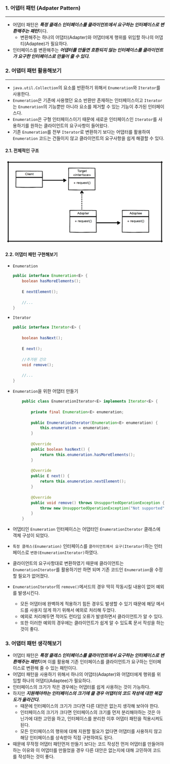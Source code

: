 ### 1. 어댑터 패턴 (Adpater Pattern)
---

- 어댑터 패턴은 ***특정 클래스 인터페이스를 클라이언트에서 요구하는 인터페이스로 변환해주는 패턴***이다.
    - 변환해주는 하나의 어댑터(Adapter)와 어댑터에게 행위를 위임할 하나의 어댑티(Adaptee)가 필요하다.
- 인터페이스를 변환해주는 ***어댑터를 만들면 호환되지 않는 인터페이스를 클라이언트가 요구한 인터페이스로 만들어 줄 수 있다.***

### 2. 어댑터 패턴 활용해보기

---

- `java.util.Collection`의 요소를 반환하기 위해서 `Enumeration`와 `Iterator`를 사용한다.
- `Enumeration`은 기존에 사용했던 요소 반환만 존재하는 인터페이스이고 `Iterator`는 `Enumeration`의 기능뿐만 아니라 요소를 제거할 수 있는 기능이 추가된 인터페이스다.
- `Enumeration`은 구형 인터페이스이기 때문에 새로운 인터페이스인 `Iterator`를 사용하기를 원하는 클라이언트의 요구사항이 들어왔다.
- 기존 `Enumeration`를 전부 `Iterator`로 변환하기 보다는 어댑터를 활용하여 `Enumeration` 코드는 건들이지 않고 클라이언트의 요구사항을 쉽게 해결할 수 있다.

#### 2.1. 전체적인 구조
![](./img/adpater_pattern.png)

#### 2.2. 어댑터 패턴 구현해보기
- `Enumeration`
    ```java
    public interface Enumeration<E> {
        boolean hasMoreElements();

        E nextElement();

        //...
    }
    ```
- `Iterator`
    ```java
    public interface Iterator<E> {

        boolean hasNext();

        E next();

        //추가된 긴으
        void remove();

        //...
    }
    ```
- `Enumeration`을 위한 어댑터 만들기
    ```java
        public class EnumerationIterator<E> implements Iterator<E> {

            private final Enumeration<E> enumeration;

            public EnumerationIterator(Enumeration<E> enumeration) {
                this.enumeration = enumeration;
            }

            @Override
            public boolean hasNext() {
                return this.enumeration.hasMoreElements();
            }

            @Override
            public E next() {
                return this.enumeration.nextElement();
            }

            @Override
            public void remove() throws UnsupportedOperationException {
                throw new UnsupportedOperationException("Not supported");
            }
        }
    ```

- 어댑티인 `Enumeration` 인터페이스는 어댑터인 `EnumerationIterator` 클래스에 객체 구성이 되었다.
- `특정 클래스(Enumeration)` 인터페이스를 `클라이언트에서 요구(Iterator)`하는 인터페이스로 `변환(EnumerationIterator)`하였다.
- 클라이언트의 요구사항대로 변환하였기 때문에 클라이언트는 `EnumerationIterator`를 활용하기만 하면 되며 기존 코드인 `Enumeration`을 수정할 필요가 없어졌다.
- `EnumerationIterator`의 `remove()`메서드의 경우 딱히 작동시킬 내용이 없어 예외를 발생시킨다.
  - 모든 어댑터에 완벽하게 적용하기 힘든 경우도 발생할 수 있기 때문에 해당 메서드를 사용지 않게 하기 위해서 예외로 처리해 두었다.
  - 예외로 처리해두면 적어도 런타임 오류가 발생하면서 클라이언트가 알 수 있다.
  - 또한 이러한 예외의 경우에는 클라이언트가 쉽게 알 수 있도록 문서 작성을 하는 것이 좋다.


### 3. 어댑터 패턴 생각해보기
- 어댑터 패턴은 ***특정 클래스 인터페이스를 클라이언트에서 요구하는 인터페이스로 변환해주는 패턴***이며 이를 활용해 기존 인터페이스를 클라이언트가 요구하는 인터페이스로 변환해 줄 수 있는 패턴이다.
- 어댑터 패턴을 사용하기 위해서 하나의 어댑터(Adapter)와 어댑터에게 행위를 위임할 하나의 어댑티(Adaptee)가 필요하다.
- 인터페이스의 크기가 작은 경우에는 어댑터를 쉽게 사용하는 것이 가능하다.
- 하지만 ***지원해야하는 인터페이스의 크기에 클 경우 어댑터의 코드 작성에 대한 복잡도가 올라간다.***
    - 때문에 인터페이스의 크기가 크다면 다른 대안은 없는지 생각해 보아야 한다.
    - 인터페이스의 크기가 크다면 인터페이스의 크기를 먼저 분리해야하는 것은 아닌가에 대한 고민을 하고, 인터페이스를 분리한 이후 어댑터 패턴을 적용시켜도 된다.
    - 모든 인터페이스의 행위에 대해 지원할 필요가 없다면 어댑터를 사용하지 않고 해당 인터페이스를 상속받아 직접 구현하여도 된다.
- 때문에 무작정 어댑터 패턴먼저 만들기 보다는 코드 작성전 먼저 어댑터를 만들어야 하는 이유와 이 어댑터를 만들었을 경우 다른 대안은 없는지에 대해 고민하여 코드를 작성하는 것이 좋다.